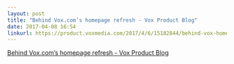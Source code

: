 ```yaml
---
layout: post
title: "Behind Vox.com’s homepage refresh - Vox Product Blog"
date: 2017-04-08 16:54
linkurl: https://product.voxmedia.com/2017/4/6/15182844/behind-vox-homepage-refresh
---
```


[Behind Vox.com’s homepage refresh - Vox Product Blog](https://product.voxmedia.com/2017/4/6/15182844/behind-vox-homepage-refresh)

> 